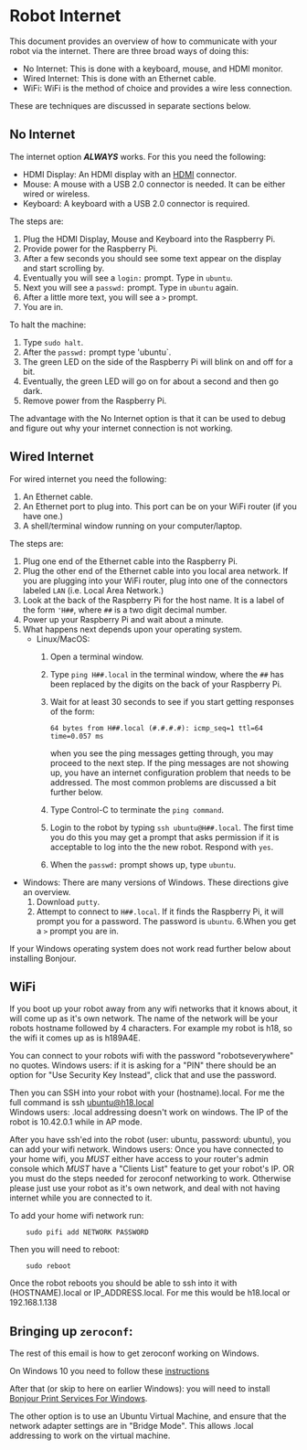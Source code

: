 # Robot Internet

This document provides an overview of how to communicate with your robot via the internet.
There are three broad ways of doing this:

* No Internet: This is done with a keyboard, mouse, and HDMI monitor.
* Wired Internet: This is done with an Ethernet cable.
* WiFi: WiFi is the method of choice and provides a wire less connection.

These are techniques are discussed in separate sections below.

## No Internet

The internet option ***ALWAYS*** works.  For this you need the following:

* HDMI Display: An HDMI display with an [HDMI](https://en.wikipedia.org/wiki/HDMI) connector.
* Mouse: A mouse with a USB 2.0 connector is needed.  It can be either wired or wireless.
* Keyboard: A keyboard with a USB 2.0 connector is required.

The steps are:

1. Plug the HDMI Display, Mouse and Keyboard into the Raspberry Pi.
2. Provide power for the Raspberry Pi.
3. After a few seconds you should see some text appear on the display and start scrolling by.
4. Eventually you will see a `login:` prompt.  Type in `ubuntu`.
5. Next you will see a `passwd:` prompt.  Type in `ubuntu` again.
6. After a little more text, you will see a `>` prompt.
7. You are in.

To halt the machine:

1. Type `sudo halt`.
2. After the `passwd:` prompt type 'ubuntu`.
3. The green LED on the side of the Raspberry Pi will blink on and off for a bit.
4. Eventually, the green LED will go on for about a second and then go dark.
5. Remove power from the Raspberry Pi.

The advantage with the No Internet option is that it can be used to debug and
figure out why your internet connection is not working.

## Wired Internet

For wired internet you need the following:

1. An Ethernet cable.
2. An Ethernet port to plug into.  This port can be on your WiFi router (if you have one.)
3. A shell/terminal window running on your computer/laptop.

The steps are:

1. Plug one end of the Ethernet cable into the Raspberry Pi.
2. Plug the other end of the Ethernet cable into you local area network.
   If you are plugging into your WiFi router, plug into one of the connectors
   labeled `LAN` (i.e. Local Area Network.)
3. Look at the back of the Raspberry Pi for the host name.  It is a label of the form `'H##`,
   where `##` is a two digit decimal number.
4. Power up your Raspberry Pi and wait about a minute.
5. What happens next depends upon your operating system.
   * Linux/MacOS:
     1. Open a terminal window.
     2. Type `ping H##.local` in the terminal window, where the `##` has been replaced
        by the digits on the back of your Raspberry Pi.
     3. Wait for at least 30 seconds to see if you start getting responses of the form:

            64 bytes from H##.local (#.#.#.#): icmp_seq=1 ttl=64 time=0.057 ms

        when you see the ping messages getting through, you may proceed to the next step.
	If the ping messages are not showing up, you have an internet configuration problem
	that needs to be addressed.  The most common problems are discussed a bit further below.
     4. Type Control-C to terminate the `ping command`.
     5. Login to the robot by typing `ssh ubuntu@H##.local`.
        The first time you do this you may get a prompt that asks permission if it is
	acceptable to log into the the new robot.  Respond with `yes`.
     6. When the `passwd:` prompt shows up, type `ubuntu`.
  * Windows:
     There are many versions of Windows.  These directions give an overview.
     1. Download `putty`.
     2. Attempt to connect to `H##.local`.  If it finds the Raspberry Pi, it will
        prompt you for a password.  The password is `ubuntu`.
6.When you get a `>` prompt you are in.

If your Windows operating system does not work read further below about installing Bonjour.

## WiFi

If you boot up your robot away from any wifi networks that it knows about, it will come
up as it's own network. The name of the network will be your robots hostname followed
by 4 characters. For example my robot is h18, so the wifi it comes up as is h189A4E.

You can connect to your robots wifi with the password "robotseverywhere" no quotes.
Windows users: if it is asking for a "PIN" there should be an option for
"Use Security Key Instead", click that and use the password.

Then you can SSH into your robot with your (hostname).local. For me the full command is
ssh ubuntu@h18.local  
Windows users: .local addressing doesn't work on windows. The IP of the robot is 10.42.0.1
while in AP mode.

After you have ssh'ed into the robot (user: ubuntu, password: ubuntu), you can add your
wifi network.
Windows users: Once you have connected to your home wifi, you *MUST* either have access
to your router's admin console which *MUST* have a "Clients List" feature to get your
robot's IP. OR you must do the steps needed for zeroconf networking to work. Otherwise
please just use your robot as it's own network, and deal with not having internet while
you are connected to it.

To add your home wifi network run:

        sudo pifi add NETWORK PASSWORD

Then you will need to reboot:

        sudo reboot

Once the robot reboots you should be able to ssh into it with (HOSTNAME).local
or IP_ADDRESS.local. For me this would be h18.local or 192.168.1.138

## Bringing up `zeroconf`:

The rest of this email is how to get zeroconf working on Windows.

On Windows 10 you need to follow these
[instructions](https://superuser.com/questions/1330027/how-to-enable-mdns-on-windows-10-build-17134)

After that (or skip to here on earlier Windows): you will need to install
[Bonjour Print Services For Windows](https://support.apple.com/downloads/bonjour_for_windows).

The other option is to use an Ubuntu Virtual Machine, and ensure that the network
adapter settings are in "Bridge Mode". This allows .local addressing to work on the
virtual machine.
